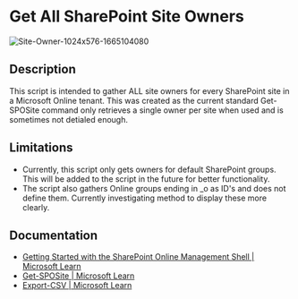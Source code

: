 # Get All SharePoint Site Owners
![Site-Owner-1024x576-1665104080](https://github.com/DravenWB/Microsoft_PowerShell_Scripts/assets/46582061/44668fdc-b791-4945-856d-8f0b97d5721a)

## Description
This script is intended to gather ALL site owners for every SharePoint site in a Microsoft Online tenant. This was created as the current standard Get-SPOSite command only retrieves a single owner per site when used and is sometimes not detialed enough.

## Limitations
- Currently, this script only gets owners for default SharePoint groups. This will be added to the script in the future for better functionality.
- The script also gathers Online groups ending in _o as ID's and does not define them. Currently investigating method to display these more clearly.

## Documentation
- [Getting Started with the SharePoint Online Management Shell | Microsoft Learn](https://learn.microsoft.com/en-us/powershell/sharepoint/sharepoint-online/connect-sharepoint-online)
- [Get-SPOSite | Microsoft Learn](https://learn.microsoft.com/en-us/powershell/module/sharepoint-online/get-sposite?view=sharepoint-ps)
- [Export-CSV | Microsoft Learn](https://learn.microsoft.com/en-us/powershell/module/microsoft.powershell.utility/export-csv?view=powershell-7.4)
